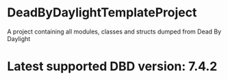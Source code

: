 # DeadByDaylightTemplateProject
A project containing all modules, classes and structs dumped from Dead By Daylight

# Latest supported DBD version: 7.4.2

